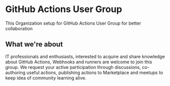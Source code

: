 # GitHub Actions User Group

This Organization setup for GitHub Actions User Group for better collaboration 

## What we're about

IT professionals and enthusiasts, interested to acquire and share knowledge about GitHub Actions, Webhooks and runners are welcome to join this group. We request your active participation through discussions, co-authoring useful actions, publishing actions to Marketplace and meetups to keep idea of community learning alive.
